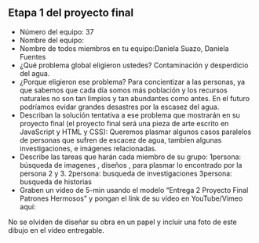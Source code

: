 ## Etapa 1 del proyecto final

- Número del equipo: 37
- Nombre del equipo: 
- Nombre de todos miembros en tu equipo:Daniela Suazo, Daniela Fuentes 
- ¿Qué problema global eligieron ustedes? Contaminación y desperdicio del agua.
- ¿Porque eligieron ese problema? Para concientizar a las personas, ya que sabemos que cada día somos más población y los recursos naturales no son tan limpios y tan abundantes como antes. En el futuro podríamos evidar grandes desastres por la escasez del agua.
- Describan la solución tentativa a ese problema que mostrarán en su proyecto final (el proyecto final será una pieza de arte escrito en JavaScript y HTML y CSS): Queremos plasmar algunos casos paralelos de personas que sufren de escacez de agua, tambíen algunas investigaciones, e imágenes relacionadas.
- Describe las tareas que harán cada miembro de su grupo: 
1persona: búsqueda de imagenes , diseños , para plasmar lo encontrado por la persona 2 y 3.
2persona: busqueda de investigaciones
3persona: busqueda de historias
- Graben un video de 5-min usando el modelo “Entrega 2 Proyecto Final Patrones Hermosos” y pongan el link de su vídeo en YouTube/Vimeo aquí:

No se olviden de diseñar su obra en un papel y incluir una foto de este dibujo en el vídeo entregable.
